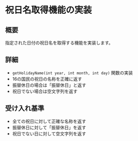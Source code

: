 # 祝日名取得機能の実装

## 概要
指定された日付の祝日名を取得する機能を実装します。

## 詳細
- `getHolidayName(int year, int month, int day)` 関数の実装
- 16の国民の祝日の名称を正確に返す
- 振替休日の場合は「振替休日」と返す
- 祝日でない場合は空文字列を返す

## 受け入れ基準
- 全ての祝日に対して正確な名称を返す
- 振替休日に対して「振替休日」を返す
- 祝日でない日に対して空文字列を返す
